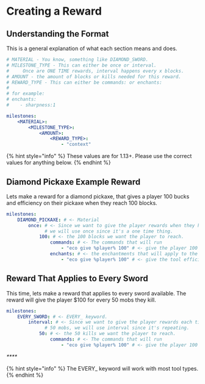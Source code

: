 # Creating a Reward

## Understanding the Format

This is a general explanation of what each section means and does.

```yaml
# MATERIAL - You know, something like DIAMOND_SWORD.
# MILESTONE_TYPE - This can either be once or interval. 
#     Once are ONE TIME rewards, interval happens every x blocks.
# AMOUNT - the amount of blocks or kills needed for this reward.
# REWARD_TYPE - This can either be commands: or enchants:
#
# for example:
# enchants:
#    - sharpness:1

milestones:
    <MATERIAL>:
        <MILESTONE_TYPE>:
            <AMOUNT>:
                <REWARD_TYPE>:
                    - "context"
```

{% hint style="info" %}
These values are for 1.13+. Please use the correct values for anything below.
{% endhint %}

## Diamond Pickaxe Example Reward

Lets make a reward for a diamond pickaxe, that gives a player 100 bucks and efficiency on their pickaxe when they reach 100 blocks.

```yaml
milestones:
    DIAMOND_PICKAXE: # <- Material
        once: # <- Since we want to give the player rewards when they hti 100 blocks,
              # we will use once since it's a one time thing.
            100: # <- the 100 blocks we want the player to reach.
                commands: # <- The commands that will run
                    - "eco give %player% 100" # <- give the player 100 bucks.
                enchants: # <- the enchantments that will apply to the item
                    - "eco give %player% 100" # <- give the tool efficiency.
```

## Reward That Applies to Every Sword

This time, lets make a reward that applies to every sword available. The reward will give the player $100 for every 50 mobs they kill.

```yaml
milestones:
    EVERY_SWORD: # <- EVERY_ keyword.
        interval: # <- Since we want to give the player rewards each time they kill 
              # 50 mobs, we will use interval since it's repeating.
            50: # <- the 50 kills we want the player to reach.
                commands: # <- The commands that will run
                    - "eco give %player% 100" # <- give the player 100 bucks.
```

_****_

{% hint style="info" %}
The EVERY\_ keyword will work with most tool types.
{% endhint %}
